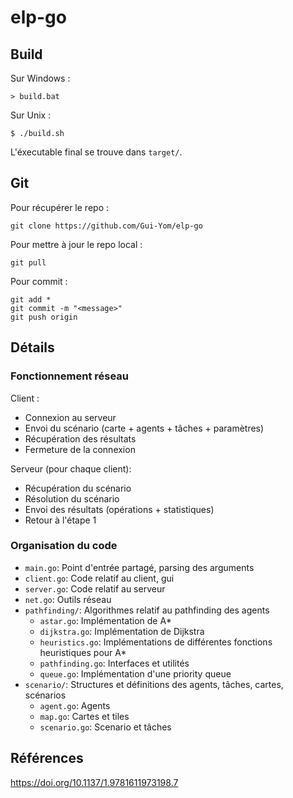 # elp-go

## Build

Sur Windows :

```shell
> build.bat
```

Sur Unix :

```shell
$ ./build.sh
```

L'éxecutable final se trouve dans `target/`.

## Git

Pour récupérer le repo :

```shell
git clone https://github.com/Gui-Yom/elp-go
```

Pour mettre à jour le repo local :

```shell
git pull
```

Pour commit :

```shell
git add *
git commit -m "<message>"
git push origin
```

## Détails

### Fonctionnement réseau

Client :

- Connexion au serveur
- Envoi du scénario (carte + agents + tâches + paramètres)
- Récupération des résultats
- Fermeture de la connexion

Serveur (pour chaque client):

- Récupération du scénario
- Résolution du scénario
- Envoi des résultats (opérations + statistiques)
- Retour à l'étape 1

### Organisation du code

- `main.go`: Point d'entrée partagé, parsing des arguments
- `client.go`: Code relatif au client, gui
- `server.go`: Code relatif au serveur
- `net.go`: Outils réseau
- `pathfinding/`: Algorithmes relatif au pathfinding des agents
    * `astar.go`: Implémentation de A*
    * `dijkstra.go`: Implémentation de Dijkstra
    * `heuristics.go`: Implémentations de différentes fonctions heuristiques pour A*
    * `pathfinding.go`: Interfaces et utilités
    * `queue.go`: Implémentation d'une priority queue
- `scenario/`: Structures et définitions des agents, tâches, cartes, scénarios
    * `agent.go`: Agents
    * `map.go`: Cartes et tiles
    * `scenario.go`: Scenario et tâches

## Références

https://doi.org/10.1137/1.9781611973198.7
